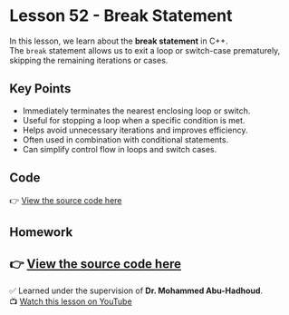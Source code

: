 # Lesson 52 - Break Statement  

In this lesson, we learn about the **break statement** in C++.  
The `break` statement allows us to exit a loop or switch-case prematurely, skipping the remaining iterations or cases.

## Key Points
- Immediately terminates the nearest enclosing loop or switch.
- Useful for stopping a loop when a specific condition is met.
- Helps avoid unnecessary iterations and improves efficiency.
- Often used in combination with conditional statements.
- Can simplify control flow in loops and switch cases.

## Code
👉 [View the source code here](./Lesson_52_Break_Statement.cpp) 

## Homework
👉 [View the source code here](./Homework_Lesson_52.cpp)
---

✅ Learned under the supervision of **Dr. Mohammed Abu-Hadhoud**.  
📺 [Watch this lesson on YouTube](https://www.youtube.com/watch?v=YBGdc9HrSyo&list=PL3X--QIIK-OFIRbOHbOXbcfSAvw198lUy&index=58&pp=iAQB0gcJCesJAYcqIYzv)